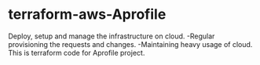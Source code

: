 # terraform-aws-Aprofile
Deploy, setup and manage the infrastructure on cloud. -Regular provisioning the requests and changes. -Maintaining heavy usage of cloud.
This is terraform code for Aprofile project.